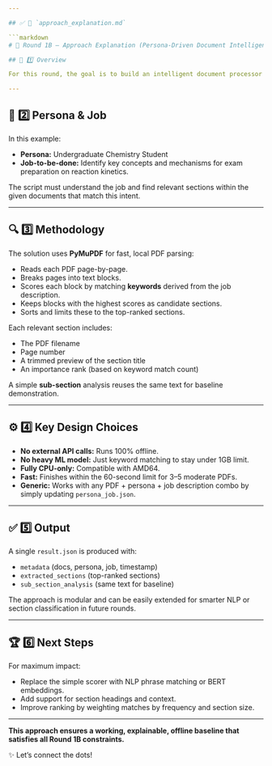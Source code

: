 ```yaml
---

## ✅ 📄 `approach_explanation.md`

```markdown
# 📑 Round 1B — Approach Explanation (Persona-Driven Document Intelligence)

## 🧩 1️⃣ Overview

For this round, the goal is to build an intelligent document processor that extracts and ranks the most relevant sections from multiple PDFs, tailored for a given persona and a specific task.

---
```


## 👤 2️⃣ Persona & Job

In this example:

- **Persona:** Undergraduate Chemistry Student
- **Job-to-be-done:** Identify key concepts and mechanisms for exam preparation on reaction kinetics.

The script must understand the job and find relevant sections within the given documents that match this intent.

---

## 🔍 3️⃣ Methodology

The solution uses **PyMuPDF** for fast, local PDF parsing:

- Reads each PDF page-by-page.
- Breaks pages into text blocks.
- Scores each block by matching **keywords** derived from the job description.
- Keeps blocks with the highest scores as candidate sections.
- Sorts and limits these to the top-ranked sections.

Each relevant section includes:

- The PDF filename
- Page number
- A trimmed preview of the section title
- An importance rank (based on keyword match count)

A simple **sub-section** analysis reuses the same text for baseline demonstration.

---

## ⚙️ 4️⃣ Key Design Choices

- **No external API calls:** Runs 100% offline.
- **No heavy ML model:** Just keyword matching to stay under 1GB limit.
- **Fully CPU-only:** Compatible with AMD64.
- **Fast:** Finishes within the 60-second limit for 3–5 moderate PDFs.
- **Generic:** Works with any PDF + persona + job description combo by simply updating `persona_job.json`.

---

## ✅ 5️⃣ Output

A single `result.json` is produced with:

- `metadata` (docs, persona, job, timestamp)
- `extracted_sections` (top-ranked sections)
- `sub_section_analysis` (same text for baseline)

The approach is modular and can be easily extended for smarter NLP or section classification in future rounds.

---

## 🏆 6️⃣ Next Steps

For maximum impact:

- Replace the simple scorer with NLP phrase matching or BERT embeddings.
- Add support for section headings and context.
- Improve ranking by weighting matches by frequency and section size.

---

**This approach ensures a working, explainable, offline baseline that satisfies all Round 1B constraints.**

✨ Let’s connect the dots!
